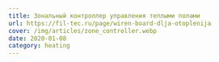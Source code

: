 ```yaml
---
title: Зональный контроллер управления теплыми полами
url: https://fil-tec.ru/page/wiren-board-dlja-otoplenija
cover: /img/articles/zone_controller.webp
date: 2020-01-08
category: heating
---
```

